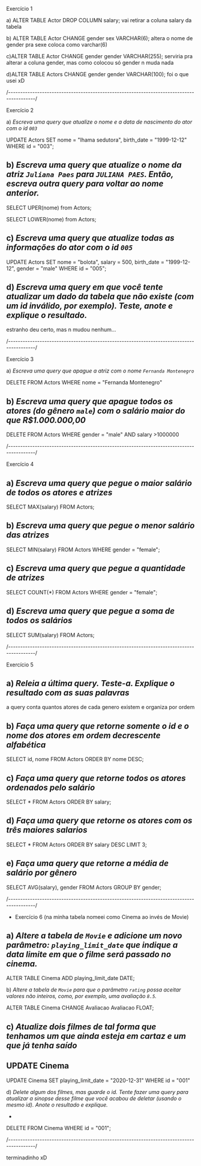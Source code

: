Exercício 1

a) ALTER TABLE Actor DROP COLUMN salary; vai retirar a coluna salary da tabela

b) ALTER TABLE Actor CHANGE gender sex VARCHAR(6); altera o nome de gender pra sexe coloca como varchar(6)

c)ALTER TABLE Actor CHANGE gender gender VARCHAR(255); serviria pra alterar a coluna gender, mas como colocou só gender n muda nada

d)ALTER TABLE Actors CHANGE gender gender VARCHAR(100); foi o que usei xD


/-----------------------------------------------------------------------------------------/

Exercício 2

a) *Escreva uma query que atualize o nome e a data de nascimento do ator com o id `003`*

UPDATE Actors
SET nome = "lhama sedutora", birth_date = "1999-12-12"
WHERE id = "003";

b) *Escreva uma query que atualize o nome da atriz `Juliana Paes` para `JULIANA PAES`. Então, escreva outra query para voltar ao nome anterior.*
-
SELECT UPER(nome)
from Actors;

SELECT LOWER(nome)
from Actors;

c) *Escreva uma query que atualize todas as informações do ator com o id `005`*
-
UPDATE Actors
SET nome = "bolota", salary = 500, birth_date = "1999-12-12", gender = "male"
WHERE id = "005";

d) *Escreva uma query em que você tente atualizar um dado da tabela que não existe (com um id inválido, por exemplo). Teste, anote e explique o resultado.*
-
estranho deu certo, mas n mudou nenhum...

/-----------------------------------------------------------------------------------------/

Exercício 3

a) *Escreva uma query que apague a atriz com o nome `Fernanda Montenegro`*

DELETE FROM Actors WHERE nome = "Fernanda Montenegro"

b) *Escreva uma query que apague todos os atores (do gênero `male`) com o salário maior do que R$1.000.000,00*
-
DELETE FROM Actors
WHERE gender = "male" AND salary >1000000

/-----------------------------------------------------------------------------------------/

Exercício 4

a) *Escreva uma query que pegue o maior salário de todos os atores e atrizes*
-
SELECT MAX(salary) FROM Actors;

b) *Escreva uma query que pegue o menor salário das atrizes*
-
SELECT MIN(salary) FROM Actors WHERE gender = "female";

c) *Escreva uma query que pegue a quantidade de atrizes*
-
SELECT COUNT(*) FROM Actors WHERE gender = "female";

d) *Escreva uma query que pegue a soma de todos os salários*
-
SELECT SUM(salary) FROM Actors;

/-----------------------------------------------------------------------------------------/

Exercício 5

a) *Releia a última query. Teste-a. Explique o resultado com as suas palavras*
-
a query conta quantos atores de cada genero existem e organiza por ordem

b) *Faça uma query que retorne somente o id e o nome dos atores em ordem decrescente alfabética*
-
SELECT id, nome FROM Actors
ORDER BY nome DESC;

c) *Faça uma query que retorne todos os atores ordenados pelo salário*
-
SELECT * FROM Actors
ORDER BY salary;

d) *Faça uma query que retorne os atores com os três maiores salarios*
-
SELECT * FROM Actors
ORDER BY salary DESC
LIMIT 3;

e) *Faça uma query que retorne a média de salário por gênero*
-
SELECT AVG(salary), gender FROM Actors
GROUP BY gender;

/-----------------------------------------------------------------------------------------/

- Exercício 6 (na minha tabela nomeei como Cinema ao invés de Movie)
    
a) *Altere a tabela de `Movie` e adicione um novo parâmetro: `playing_limit_date` que indique a data limite em que o filme será passado no cinema.* 
-
ALTER TABLE Cinema ADD playing_limit_date DATE;


b) *Altere a tabela de `Movie` para que o parâmetro `rating` possa aceitar valores não inteiros, como, por exemplo, uma avaliação `8.5`.*

ALTER TABLE Cinema CHANGE Avaliacao Avaliacao FLOAT;
    
c) *Atualize dois filmes de tal forma que tenhamos um que ainda esteja em cartaz e um que já tenha saído*
-
UPDATE Cinema
-

UPDATE Cinema
SET playing_limit_date = "2020-12-31"
WHERE id = "001"
    
d) *Delete algum dos filmes, mas guarde o id. Tente fazer uma query para atualizar a sinopse desse filme que você acabou de deletar (usando o mesmo id). Anote o resultado e explique.*

-
DELETE FROM Cinema WHERE id = "001";

/-----------------------------------------------------------------------------------------/

terminadinho xD